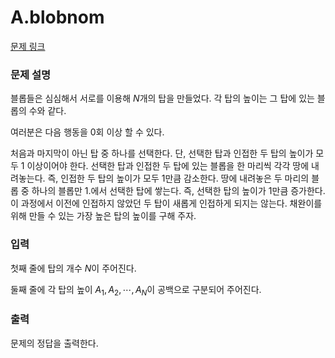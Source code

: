# A.blobnom

[문제 링크](https://www.acmicpc.net/contest/view/756)

### 문제 설명

블롭들은 심심해서 서로를 이용해 $N$개의 탑을 만들었다. 각 탑의 높이는 그 탑에 있는 블롭의 수와 같다.



여러분은 다음 행동을 $0$회 이상 할 수 있다.

처음과 마지막이 아닌 탑 중 하나를 선택한다. 단, 선택한 탑과 인접한 두 탑의 높이가 모두 $1$ 이상이어야 한다.
선택한 탑과 인접한 두 탑에 있는 블롭을 한 마리씩 각각 땅에 내려놓는다. 즉, 인접한 두 탑의 높이가 모두 $1$만큼 감소한다.
땅에 내려놓은 두 마리의 블롭 중 하나의 블롭만 1.에서 선택한 탑에 쌓는다. 즉, 선택한 탑의 높이가 $1$만큼 증가한다.
이 과정에서 이전에 인접하지 않았던 두 탑이 새롭게 인접하게 되지는 않는다. 채완이를 위해 만들 수 있는 가장 높은 탑의 높이를 구해 주자.

### 입력 

첫째 줄에 탑의 개수 $N$이 주어진다.

둘째 줄에 각 탑의 높이 $A_1, A_2, \cdots, A_N$이 공백으로 구분되어 주어진다.

### 출력 

문제의 정답을 출력한다.
